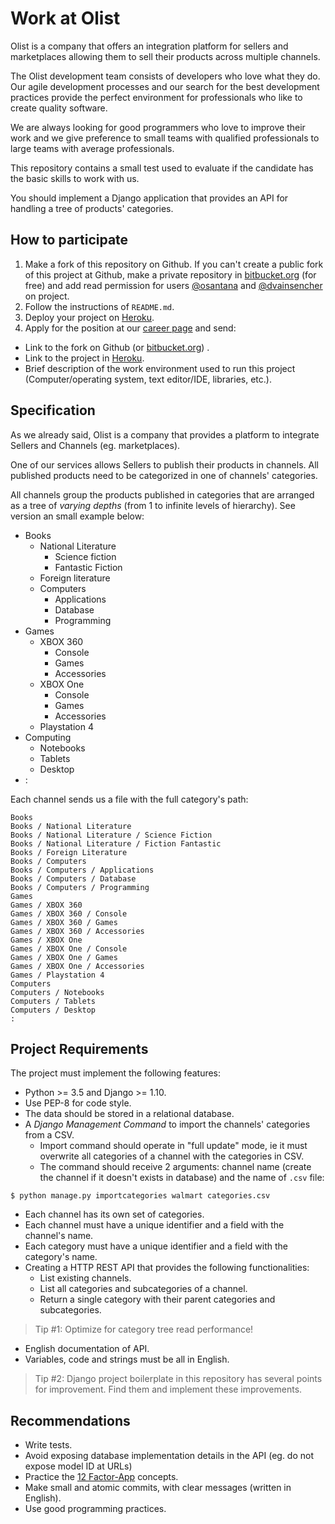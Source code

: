 # Work at Olist

Olist is a company that offers an integration platform for sellers and
marketplaces allowing them to sell their products across multiple channels.

The Olist development team consists of developers who love what they do. Our
agile development processes and our search for the best development practices
provide the perfect environment for professionals who like to create quality
software.

We are always looking for good programmers who love to improve their work and
we give preference to small teams with qualified professionals to large teams
with average professionals.

This repository contains a small test used to evaluate if the candidate has the
basic skills to work with us.

You should implement a Django application that provides an API for handling a
tree of products' categories.


## How to participate

1. Make a fork of this repository on Github. If you can't create a public
   fork of this project at Github, make a private repository in 
   [bitbucket.org](https://bitbucket.org) (for free) and add read permission
   for users [@osantana](https://bitbucket.org/osantana) and [@dvainsencher](https://bitbucket.org/dvainsencher) on project.
2. Follow the instructions of `README.md`.
3. Deploy your project on [Heroku](https://heroku.com).
4. Apply for the position at our [career page](http://bit.ly/olist-webdev) and send:
  - Link to the fork on Github (or [bitbucket.org](https://bitbucket.org)) .
  - Link to the project in [Heroku](https://heroku.com).
  - Brief description of the work environment used to run this project
    (Computer/operating system, text editor/IDE, libraries, etc.).


## Specification

As we already said, Olist is a company that provides a platform to integrate
Sellers and Channels (eg. marketplaces).

One of our services allows Sellers to publish their products in channels. All
published products need to be categorized in one of channels' categories.

All channels group the products published in categories that are arranged as a
tree of *varying depths* (from 1 to infinite levels of hierarchy). See version
an small example below:

- Books
  - National Literature
    - Science fiction
    - Fantastic Fiction
  - Foreign literature
  - Computers
    - Applications
    - Database
    - Programming
- Games
  - XBOX 360
    - Console
    - Games
    - Accessories
  - XBOX One
    - Console
    - Games
    - Accessories
  - Playstation 4
- Computing
  - Notebooks
  - Tablets
  - Desktop
- :

Each channel sends us a file with the full category's path:

```
Books
Books / National Literature
Books / National Literature / Science Fiction
Books / National Literature / Fiction Fantastic
Books / Foreign Literature
Books / Computers
Books / Computers / Applications
Books / Computers / Database
Books / Computers / Programming
Games
Games / XBOX 360
Games / XBOX 360 / Console
Games / XBOX 360 / Games
Games / XBOX 360 / Accessories
Games / XBOX One
Games / XBOX One / Console
Games / XBOX One / Games
Games / XBOX One / Accessories
Games / Playstation 4
Computers
Computers / Notebooks
Computers / Tablets
Computers / Desktop
:
```


## Project Requirements

The project must implement the following features:

- Python >= 3.5 and Django >= 1.10.
- Use PEP-8 for code style.
- The data should be stored in a relational database.
- A *Django Management Command* to import the channels' categories from a CSV.
  - Import command should operate in "full update" mode, ie it must overwrite
    all categories of a channel with the categories in CSV.
  - The command should receive 2 arguments: channel name (create the channel if
    it doesn't exists in database) and the name of `.csv` file:

```
$ python manage.py importcategories walmart categories.csv
```

- Each channel has its own set of categories.
- Each channel must have a unique identifier and a field with the channel's
  name.
- Each category must have a unique identifier and a field with the category's
  name.
- Creating a HTTP REST API that provides the following functionalities:
  - List existing channels.
  - List all categories and subcategories of a channel.
  - Return a single category with their parent categories and subcategories.

> Tip #1:
> Optimize for category tree read performance!

- English documentation of API.
- Variables, code and strings must be all in English.

> Tip #2:
> Django project boilerplate in this repository has several points for
> improvement. Find them and implement these improvements.


## Recommendations

- Write tests.
- Avoid exposing database implementation details in the API (eg. do not expose model ID at URLs)
- Practice the [12 Factor-App](http://12factor.net) concepts.
- Make small and atomic commits, with clear messages (written in English).
- Use good programming practices.
